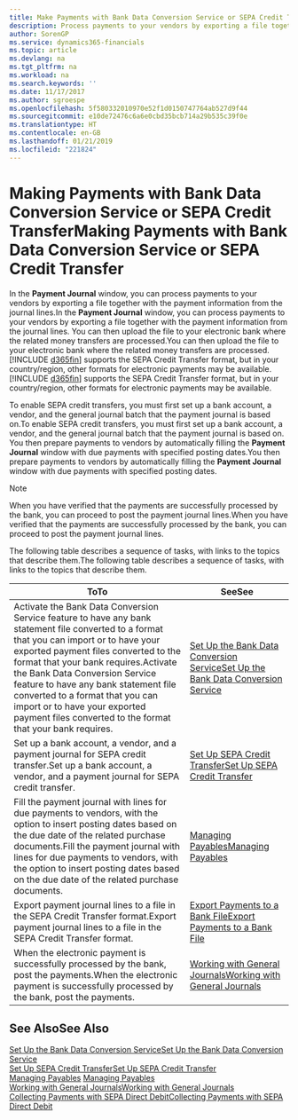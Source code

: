 ```yaml
---
title: Make Payments with Bank Data Conversion Service or SEPA Credit Transfer | Microsoft Docs
description: Process payments to your vendors by exporting a file together with the payment information from the journal lines.
author: SorenGP
ms.service: dynamics365-financials
ms.topic: article
ms.devlang: na
ms.tgt_pltfrm: na
ms.workload: na
ms.search.keywords: ''
ms.date: 11/17/2017
ms.author: sgroespe
ms.openlocfilehash: 5f580332010970e52f1d0150747764ab527d9f44
ms.sourcegitcommit: e10de72476c6a6e0cbd35bcb714a29b535c39f0e
ms.translationtype: HT
ms.contentlocale: en-GB
ms.lasthandoff: 01/21/2019
ms.locfileid: "221824"
---
```

# <a name="making-payments-with-bank-data-conversion-service-or-sepa-credit-transfer"></a><span data-ttu-id="47c80-103">Making Payments with Bank Data Conversion Service or SEPA Credit Transfer</span><span class="sxs-lookup"><span data-stu-id="47c80-103">Making Payments with Bank Data Conversion Service or SEPA Credit Transfer</span></span>
<span data-ttu-id="47c80-104">In the **Payment Journal** window, you can process payments to your vendors by exporting a file together with the payment information from the journal lines.</span><span class="sxs-lookup"><span data-stu-id="47c80-104">In the **Payment Journal** window, you can process payments to your vendors by exporting a file together with the payment information from the journal lines.</span></span> <span data-ttu-id="47c80-105">You can then upload the file to your electronic bank where the related money transfers are processed.</span><span class="sxs-lookup"><span data-stu-id="47c80-105">You can then upload the file to your electronic bank where the related money transfers are processed.</span></span> <span data-ttu-id="47c80-106">[!INCLUDE [d365fin](includes/d365fin_md.md)] supports the SEPA Credit Transfer format, but in your country/region, other formats for electronic payments may be available.</span><span class="sxs-lookup"><span data-stu-id="47c80-106">[!INCLUDE [d365fin](includes/d365fin_md.md)] supports the SEPA Credit Transfer format, but in your country/region, other formats for electronic payments may be available.</span></span>   

 <span data-ttu-id="47c80-107">To enable SEPA credit transfers, you must first set up a bank account, a vendor, and the general journal batch that the payment journal is based on.</span><span class="sxs-lookup"><span data-stu-id="47c80-107">To enable SEPA credit transfers, you must first set up a bank account, a vendor, and the general journal batch that the payment journal is based on.</span></span> <span data-ttu-id="47c80-108">You then prepare payments to vendors by automatically filling the **Payment Journal** window with due payments with specified posting dates.</span><span class="sxs-lookup"><span data-stu-id="47c80-108">You then prepare payments to vendors by automatically filling the **Payment Journal** window with due payments with specified posting dates.</span></span>  

> [!NOTE]  
>  <span data-ttu-id="47c80-109">When you have verified that the payments are successfully processed by the bank, you can proceed to post the payment journal lines.</span><span class="sxs-lookup"><span data-stu-id="47c80-109">When you have verified that the payments are successfully processed by the bank, you can proceed to post the payment journal lines.</span></span>  

 <span data-ttu-id="47c80-110">The following table describes a sequence of tasks, with links to the topics that describe them.</span><span class="sxs-lookup"><span data-stu-id="47c80-110">The following table describes a sequence of tasks, with links to the topics that describe them.</span></span>   

|<span data-ttu-id="47c80-111">**To**</span><span class="sxs-lookup"><span data-stu-id="47c80-111">**To**</span></span>|<span data-ttu-id="47c80-112">**See**</span><span class="sxs-lookup"><span data-stu-id="47c80-112">**See**</span></span>|  
|------------|-------------|  
|<span data-ttu-id="47c80-113">Activate the Bank Data Conversion Service feature to have any bank statement file converted to a format that you can import or to have your exported payment files converted to the format that your bank requires.</span><span class="sxs-lookup"><span data-stu-id="47c80-113">Activate the Bank Data Conversion Service feature to have any bank statement file converted to a format that you can import or to have your exported payment files converted to the format that your bank requires.</span></span>|[<span data-ttu-id="47c80-114">Set Up the Bank Data Conversion Service</span><span class="sxs-lookup"><span data-stu-id="47c80-114">Set Up the Bank Data Conversion Service</span></span>](bank-how-setup-bank-statement-service.md)|  
|<span data-ttu-id="47c80-115">Set up a bank account, a vendor, and a payment journal for SEPA credit transfer.</span><span class="sxs-lookup"><span data-stu-id="47c80-115">Set up a bank account, a vendor, and a payment journal for SEPA credit transfer.</span></span>|[<span data-ttu-id="47c80-116">Set Up SEPA Credit Transfer</span><span class="sxs-lookup"><span data-stu-id="47c80-116">Set Up SEPA Credit Transfer</span></span>](finance-how-to-set-up-sepa-credit-transfer.md)|  
|<span data-ttu-id="47c80-117">Fill the payment journal with lines for due payments to vendors, with the option to insert posting dates based on the due date of the related purchase documents.</span><span class="sxs-lookup"><span data-stu-id="47c80-117">Fill the payment journal with lines for due payments to vendors, with the option to insert posting dates based on the due date of the related purchase documents.</span></span>|[<span data-ttu-id="47c80-118">Managing Payables</span><span class="sxs-lookup"><span data-stu-id="47c80-118">Managing Payables</span></span>](payables-manage-payables.md)|  
|<span data-ttu-id="47c80-119">Export payment journal lines to a file in the SEPA Credit Transfer format.</span><span class="sxs-lookup"><span data-stu-id="47c80-119">Export payment journal lines to a file in the SEPA Credit Transfer format.</span></span>|[<span data-ttu-id="47c80-120">Export Payments to a Bank File</span><span class="sxs-lookup"><span data-stu-id="47c80-120">Export Payments to a Bank File</span></span>](payables-how-export-payments-bank-file.md)|  
|<span data-ttu-id="47c80-121">When the electronic payment is successfully processed by the bank, post the payments.</span><span class="sxs-lookup"><span data-stu-id="47c80-121">When the electronic payment is successfully processed by the bank, post the payments.</span></span>|[<span data-ttu-id="47c80-122">Working with General Journals</span><span class="sxs-lookup"><span data-stu-id="47c80-122">Working with General Journals</span></span>](ui-work-general-journals.md)|  

## <a name="see-also"></a><span data-ttu-id="47c80-123">See Also</span><span class="sxs-lookup"><span data-stu-id="47c80-123">See Also</span></span>  
[<span data-ttu-id="47c80-124">Set Up the Bank Data Conversion Service</span><span class="sxs-lookup"><span data-stu-id="47c80-124">Set Up the Bank Data Conversion Service</span></span>](bank-how-setup-bank-statement-service.md)  
[<span data-ttu-id="47c80-125">Set Up SEPA Credit Transfer</span><span class="sxs-lookup"><span data-stu-id="47c80-125">Set Up SEPA Credit Transfer</span></span>](finance-how-to-set-up-sepa-credit-transfer.md)  
<span data-ttu-id="47c80-126">[Managing Payables](payables-manage-payables.md) </span><span class="sxs-lookup"><span data-stu-id="47c80-126">[Managing Payables](payables-manage-payables.md) </span></span>  
[<span data-ttu-id="47c80-127">Working with General Journals</span><span class="sxs-lookup"><span data-stu-id="47c80-127">Working with General Journals</span></span>](ui-work-general-journals.md)  
[<span data-ttu-id="47c80-128">Collecting Payments with SEPA Direct Debit</span><span class="sxs-lookup"><span data-stu-id="47c80-128">Collecting Payments with SEPA Direct Debit</span></span>](finance-collect-payments-with-sepa-direct-debit.md)   
